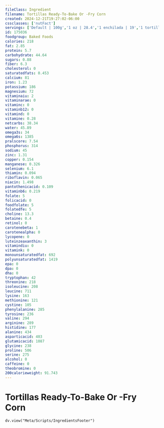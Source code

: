 ```yaml
---
fileClass: Ingredient
filename: Tortillas Ready-To-Bake Or -Fry Corn
created: 2024-12-21T19:27:02-06:00
cssclasses: ['nutFact']
servings: ['Default | 100g','1 oz | 28.4','1 enchilada | 19','1 tortilla | 24']
id: 175036
foodgroup: Baked Foods
calories: 218
fat: 2.85
protein: 5.7
carbohydrate: 44.64
sugars: 0.88
fiber: 6.3
cholesterol: 0
saturatedfats: 0.453
calcium: 81
iron: 1.23
potassium: 186
magnesium: 72
vitaminaiu: 2
vitaminarae: 0
vitaminc: 0
vitaminb12: 0
vitamind: 0
vitamine: 0.28
netcarbs: 38.34
water: 45.89
omega3s: 34
omega6s: 1385
pralscore: 7.54
phosphorus: 314
sodium: 45
zinc: 1.31
copper: 0.154
manganese: 0.326
selenium: 6.1
thiamin: 0.094
riboflavin: 0.065
niacin: 1.498
pantothenicacid: 0.109
vitaminb6: 0.219
folate: 5
folicacid: 0
foodfolate: 5
folatedfe: 5
choline: 13.3
betaine: 0.4
retinol: 0
carotenebeta: 1
carotenealpha: 0
lycopene: 0
luteinzeaxanthin: 3
vitamindiu: 0
vitamink: 0
monounsaturatedfat: 692
polyunsaturatedfat: 1419
epa: 0
dpa: 0
dha: 0
tryptophan: 42
threonine: 218
isoleucine: 208
leucine: 711
lysine: 163
methionine: 121
cystine: 105
phenylalanine: 285
tyrosine: 236
valine: 294
arginine: 289
histidine: 177
alanine: 434
asparticacid: 403
glutamicacid: 1087
glycine: 238
proline: 506
serine: 275
alcohol: 0
caffeine: 0
theobromine: 0
200calorieweight: 91.743
---
```


# Tortillas Ready-To-Bake Or -Fry Corn

```dataviewjs
dv.view("Meta/Scripts/IngredientsFooter")
```
